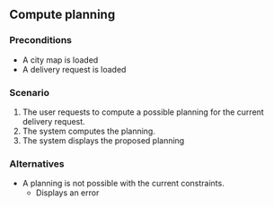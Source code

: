## Compute planning

### Preconditions

- A city map is loaded
- A delivery request is loaded

### Scenario

1. The user requests to compute a possible planning for the current delivery
   request.
2. The system computes the planning.
3. The system displays the proposed planning

### Alternatives

- A planning is not possible with the current constraints.
  - Displays an error
